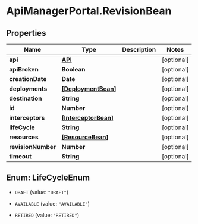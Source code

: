 # ApiManagerPortal.RevisionBean

## Properties
Name | Type | Description | Notes
------------ | ------------- | ------------- | -------------
**api** | [**API**](API.md) |  | [optional] 
**apiBroken** | **Boolean** |  | [optional] 
**creationDate** | **Date** |  | [optional] 
**deployments** | [**[DeploymentBean]**](DeploymentBean.md) |  | [optional] 
**destination** | **String** |  | [optional] 
**id** | **Number** |  | [optional] 
**interceptors** | [**[InterceptorBean]**](InterceptorBean.md) |  | [optional] 
**lifeCycle** | **String** |  | [optional] 
**resources** | [**[ResourceBean]**](ResourceBean.md) |  | [optional] 
**revisionNumber** | **Number** |  | [optional] 
**timeout** | **String** |  | [optional] 


<a name="LifeCycleEnum"></a>
## Enum: LifeCycleEnum


* `DRAFT` (value: `"DRAFT"`)

* `AVAILABLE` (value: `"AVAILABLE"`)

* `RETIRED` (value: `"RETIRED"`)




